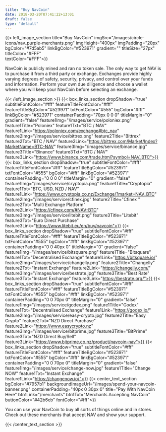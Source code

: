 ```yaml
---
title: "Buy NavCoin"
date: 2018-03-20T07:41:22+13:01
draft: false
type: "default"
---
```

{{< left_image_section
    title="Buy NavCoin"
    imgSrc="/images/circle-icons/nav_purple-merchants.png"
    imgHeight="400px"
    imgPadding="20px"
    bgColor="#7d5ab5"
    linkBgColor="#523971"
    gradient=""
    titleSize="27px"
    titleColor="#FFF"     
    textColor="#FFF">}}
    <p>NavCoin is publicly mined and ran no token sale. The only way to get NAV is to purchase it from a third party or exchange. Exchanges provide highly varying degrees of safety, security, privacy, and control over your funds and information. Perform your own due diligence and choose a wallet where you will keep your NavCoin before selecting an exchange.</p>
{{< /left_image_section >}}
{{< box_links_section
    dropShadow="true"
    subtitleFontColor="#fff"
    featureTitleFontColor="#fff"
    featureTitleBgColor="#523971"
    txtFontColor="#555"
    bgColor="#fff"
    linkBgColor="#523971"
    containerPadding="70px 0 0 0"
    titleMargin="0"
    gradient="false"
    feature1Img="/images/service/poloniex.png"
    feature1Title="Poloniex"
    feature1Txt="BTC / NAV"
    feature1Link="https://poloniex.com/exchange#btc_nav"
    feature2Img="/images/service/bittrex.png"
    feature2Title="Bittrex"
    feature2Txt="BTC / NAV"
    feature2Link="https://bittrex.com/Market/Index?MarketName=BTC-NAV"
    feature3Img="/images/service/binance.jpg"
    feature3Title="Binance"
    feature3Txt="BTC / NAV"
    feature3Link="https://www.binance.com/trade.html?symbol=NAV_BTC">}}
{{< box_links_section
    dropShadow="true"
    subtitleFontColor="#fff"
    featureTitleFontColor="#fff"
    featureTitleBgColor="#523971"
    txtFontColor="#555"
    bgColor="#fff"
    linkBgColor="#523971"
    containerPadding="0 0 0 0"
    titleMargin="0"
    gradient="false"
    feature1Img="/images/service/cryptopia.png"
    feature1Title="Cryptopia"
    feature1Txt="BTC, USD, NZD / NAV"
    feature1Link="https://www.cryptopia.co.nz/Exchange/?market=NAV_BTC"
    feature2Img="/images/service/cfinex.jpg"
    feature2Title="Cfinex "
    feature2Txt="Multi Exchange Platform"
    feature2Link="https://cfinex.com/#NAV-BTC"
    feature3Img="/images/service/litebit.png"
    feature3Title="Litebit"
    feature3Txt="Euro Direct Purchase"
    feature3Link="https://www.litebit.eu/en/buy/navcoin">}}
{{< box_links_section
    dropShadow="true"
    subtitleFontColor="#fff"
    featureTitleFontColor="#fff"
    featureTitleBgColor="#523971"
    txtFontColor="#555"
    bgColor="#fff"
    linkBgColor="#523971"
    containerPadding="0 0 40px 0"
    titleMargin="0"
    gradient="false"
    feature1Img="/images/service/bitsquare.png"
    feature1Title="Bitsquare"
    feature1Txt="Decentralised Exchange"
    feature1Link="https://bitsquare.io/"
    feature2Img="/images/service/changelly.png"
    feature2Title="Changelly"
    feature2Txt="Instant Exchange"
    feature2Link="https://changelly.com/"
    feature3Img="/images/service/bestrate.jpg"
    feature3Title="Best Rate"
    feature3Txt="Instant Exchange"
    feature3Link="https://bestrate.org/">}}
{{< box_links_section
    dropShadow="true"
    subtitleFontColor="#fff"
    featureTitleFontColor="#fff"
    featureTitleBgColor="#523971"
    txtFontColor="#555"
    bgColor="#fff"
    linkBgColor="#523971"
    containerPadding="0 0 70px 0"
    titleMargin="0"
    gradient="false"
    feature1Img="/images/service/godex.png"
    feature1Title="Godex"
    feature1Txt="Decentralised Exchange"
    feature1Link="https://godex.io/"
    feature2Img="/images/service/easy-crypto.jpg"
    feature2Title="Easy Crypto"
    feature2Txt="NZD Direct Purchase"
    feature2Link="https://www.easycrypto.nz"
    feature3Img="/images/service/bitprime.jpg"
    feature3Title="BitPrime"
    feature3Txt="NZD Direct Buy/Sell"
    feature3Link="https://www.bitprime.co.nz/product/navcoin-nav">}}
{{< box_links_section
    dropShadow="true"
    subtitleFontColor="#fff"
    featureTitleFontColor="#fff"
    featureTitleBgColor="#523971"
    txtFontColor="#555"
    bgColor="#fff"
    linkBgColor="#523971"
    containerPadding="0 0 70px 0"
    titleMargin="0"
    gradient="false"
    feature1Img="/images/service/change-now.jpg"
    feature1Title="Change NOW"
    feature1Txt="Instant Exchange"
    feature1Link="https://changenow.io/">}}
{{< center_text_section
    bgColor="#7957b1"
    backgroundImageUrl="/images/spend-your-navcoin-banner.png"
    containerPadding="40px 0 30px 0"
    title="Pay With NavCoin Here"
    btn1Link="/merchants"
    btn1Txt="Merchants Accepting NavCoin"
    buttonColor="#42b6eb"
    fontColor="#fff">}}
    <p>You can use your NavCoin to buy all sorts of things online and in stores. Check out these merchants that accept NAV and show your support.</p>
{{< /center_text_section >}}